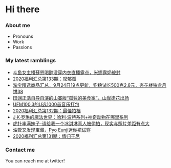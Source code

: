# Hi there 

### About me
- Pronouns
- Work
- Passions 

### My latest ramblings
<!-- BLOGPOSTS:START -->
- [斗鱼女主播蘇恩喝醉没穿内衣直播露点，米娜露奶被封](https://fuliba2020.net/suen.html)
- [2020福利汇总第133期：叹郁孤](https://fuliba2020.net/2020133.html)
- [淘宝精选商品汇总，9月24日19点更新，狗粮试吃500克2.8元，杏花楼铁盒月饼38](https://fuliba2020.net/99.html)
- [田渊正浩自导自演的山寨版“孤独的美食家”，山岸逢花出场](https://fuliba2020.net/pred140.html)
- [UFM100.3的U选1000首音乐打包](https://fuliba2020.net/u1000.html)
- [2020福利汇总第132期：最佳拍档](https://fuliba2020.net/2020132.html)
- [J·K·罗琳的魔法世界：哈利·波特系列+神奇动物在哪里系列](https://fuliba2020.net/harry-potter.html)
- [虎扑丰满妹子-请给我一个冰淇淋真人被偷拍，现实与照片差距有点大](https://fuliba2020.net/bingqilin.html)
- [油管又发现宝藏，Pyo Eunji迷你裙试穿](https://fuliba2020.net/pyo-eunji.html)
- [2020福利汇总第131期：情归于尽](https://fuliba2020.net/2020131.html)
<!-- BLOGPOSTS:END -->

### Contact me
You can reach me at twitter!
